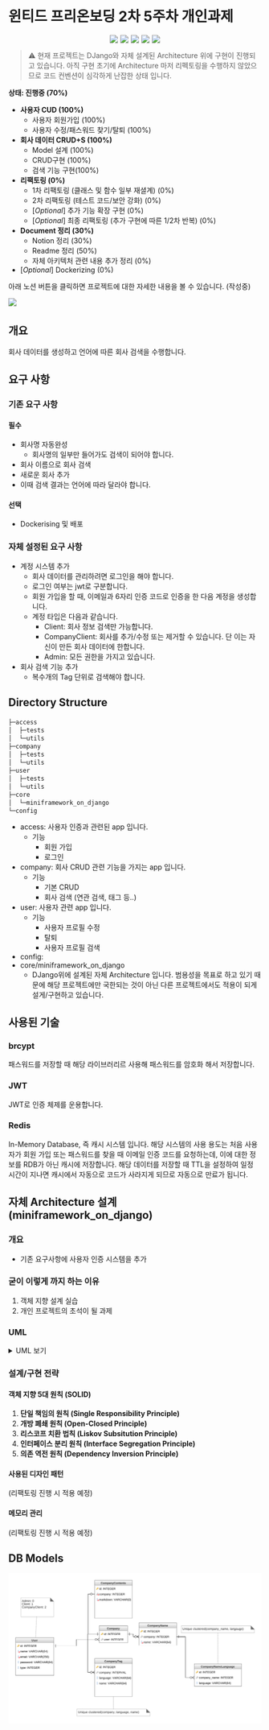 # 윈티드 프리온보딩 2차 5주차 개인과제

<div style="display: flex; align-items: flex-start; justify-content: center;">
    <img style="padding-right: 5px" align=top src="https://img.shields.io/badge/Django-092E20?style=flat-square&logo=django&logoColor=green"/>
    <img style="padding-right: 5px" align=top src="https://img.shields.io/badge/bcrypt-4C4A73?style=flat-square"/>
    <img style="padding-right: 5px" align=top src="https://img.shields.io/badge/MySQL-005C84?style=flat-square&logo=mysql&logoColor=white"/>
    <img style="padding-right: 5px" align=top src="https://img.shields.io/badge/redis-%23DD0031.svg?&style=flat-square&logo=redis&logoColor=white"/>
    <img align="top" src="https://img.shields.io/badge/JWT-000000?style=flat-square&logo=JSON%20web%20tokens&logoColor=white"/>
</div>

> ⚠️ 현재 프로젝트는  DJango와 자체 설계된 Architecture 위에 구현이 진행되고 있습니다. 아직 구현 초기에 Architecture 마저 
> 리펙토링을 수행하지 않았으므로 코드 컨벤션이 심각하게 난잡한 상태 입니다.

**상태: 진행중 (70%)**
  * **사용자 CUD (100%)**
    * 사용자 회원가입 (100%)
    * 사용자 수정/패스워드 찾기/탈퇴 (100%)
  * **회사 데이터 CRUD+S (100%)**
    * Model 설계 (100%)
    * CRUD구현 (100%)
    * 검색 기능 구현(100%)
  * **리팩토링 (0%)**
    * 1차 리팩토링 (클래스 및 함수 일부 재셜계) (0%)
    * 2차 리팩토링 (테스트 코드/보안 강화) (0%)
    * [_Optional_] 추가 기능 확장 구현 (0%) 
    * [_Optional_] 최종 리팩토링 (추가 구현에 따른 1/2차 반복) (0%)
  * **Document 정리 (30%)**
    * Notion 정리 (30%)
    * Readme 정리 (50%)
    * 자체 아키텍처 관련 내용 추가 정리 (0%)
  * [_Optional_] Dockerizing (0%)

아래 노션 버튼을 클릭하면 프로젝트에 대한 자세한 내용을 볼 수 있습니다. (작성중)

[![](https://img.shields.io/badge/Notion-000000?style=for-the-badge&logo=notion&logoColor=white)](https://plum-bearberry-96a.notion.site/2-5-Wanted-b2e5b68dbf354f6cb604ce6d966c5e4b)


## 개요

회사 데이터를 생성하고 언어에 따른 회사 검색을 수행합니다.

## 요구 사항
### 기존 요구 사항
#### 필수
* 회사명 자동완성
  * 회사명의 일부만 들어가도 검색이 되어야 합니다.
* 회사 이름으로 회사 검색
* 새로운 회사 추가
* 이때 검색 결과는 언어에 따라 달라야 합니다.
#### 선택
* Dockerising 및 배포
### 자체 설정된 요구 사항
* 계정 시스템 추가
  * 회사 데이터를 관리하려면 로그인을 해야 합니다.
  * 로그인 여부는 jwt로 구분합니다.
  * 회원 가입을 할 때, 이메일과 6자리 인증 코드로 인증을 한 다음 계정을 생성합니다.
  * 계정 타입은 다음과 같습니다.
    * Client: 회사 정보 검색만 가능합니다.
    * CompanyClient: 회사를 추가/수정 또는 제거할 수 있습니다. 단 이는 자신이 만든 회사 데이터에 한합니다.
    * Admin: 모든 권한을 가지고 있습니다.
* 회사 검색 기능 추가
  * 복수개의 Tag 단위로 검색해야 합니다.

## Directory Structure
```tree
├─access
│  ├─tests
│  └─utils
├─company
│  ├─tests
│  └─utils
├─user
│  ├─tests
│  └─utils
├─core
│  └─miniframework_on_django        
└─config
```
* access: 사용자 인증과 관련된 app 입니다.
  * 기능
    * 회원 가입
    * 로그인
* company: 회사 CRUD 관련 기능을 가지는 app 입니다.
  * 기능
    * 기본 CRUD
    * 회사 검색 (연관 검색, 태그 등..)
* user: 사용자 관련 app 입니다.
  * 기능
    * 사용자 프로필 수정
    * 탈퇴
    * 사용자 프로필 검색
* config: 
* core/miniframework_on_django
  * DJango위에 설계된 자체 Architecture 입니다. 범용성을 목표로 하고 있기 때문에 해당 프로젝트에만 국한되는 것이 아닌 다른 프로젝트에서도 적용이 되게 설게/구현하고 있습니다.


## 사용된 기술

### brcypt
패스워드를 저장할 때 해당 라이브러리르 사용해 패스워드를 암호화 해서 저장합니다.

### JWT
JWT로 인증 체제를 운용합니다.

### Redis

In-Memory Database, 즉 캐시 시스템 입니다. 해당 시스템의 사용 용도는 처음 사용자가 회원 가입 또는 패스워드를 찾을 때 이메일 인증 코드를 요청하는데,
이에 대한 정보를 RDB가 아닌 캐시에 저장합니다. 해당 데이터를 저장할 때 TTL을 설정하여 일정 시간이 지나면 캐시에서 자동으로 코드가 사라지게 되므로
자동으로 만료가 됩니다.


## 자체 Architecture 설계 (miniframework_on_django)
### 개요
* 기존 요구사항에 사용자 인증 시스템을 추가
### 굳이 이렇게 까지 하는 이유
1. 객체 지향 설계 실습
2. 개인 프로젝트의 초석이 될 과제
### UML
<details>
<summary>UML 보기</summary>
<div>

![](readme-assets/uml.png)

</div>
</details>

### 설계/구현 전략
#### 객체 지향 5대 원칙 (SOLID)
1. **단일 책임의 원칙 (Single Responsibility Principle)**
2. **개방 폐쇄 원칙 (Open-Closed Principle)**
3. **리스코프 치환 법칙 (Liskov Subsitution Principle)**
4. **인터페이스 분리 원칙 (Interface Segregation Principle)**
5. **의존 역전 원칙 (Dependency Inversion Principle)**
#### 사용된 디자인 패턴
(리팩토링 진행 시 적용 예정)
#### 메모리 관리
(리팩토링 진행 시 적용 예정)

## DB Models
![](readme-assets/DatabaseDiagram.png)


